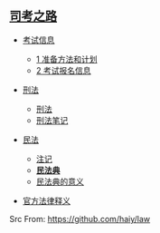 ##  [司考之路](https://haihome.top/law)
$$  $$
- [考试信息](sifakaoshi/0_考试信息.md)
  - [1 准备方法和计划](sifakaoshi/1_准备方法和计划.md)
  - [2 考试报名信息](sifakaoshi/2_考试报名信息.md)
- [刑法](sifakaoshi/0_刑法/README.md)
  - [刑法](sifakaoshi/0_刑法/中华人民共和国刑法.md)
  - [刑法笔记](sifakaoshi/0_刑法/note.md)
- [民法](sifakaoshi/2_民法/README.md)
  - [注记](sifakaoshi/2_民法/注记.md)
  - <span style='color:red'>[**民法典**](sifakaoshi/2_民法/民法典.md)</span>
  - [民法典的意义](sifakaoshi/2_民法/拓展资料/1.md)

- [官方法律释义](http://www.npc.gov.cn/npc/c1793/flsyywd.shtml)

Src From:  <https://github.com/haiy/law>

